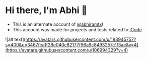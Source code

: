 # Hi there, I'm Abhi 👋

- This is an alternate account of [@abhiramtx](https://github.com/abhiramtx)!
- This account was made for projects and tests related to [iCode](https://icodeschool.com/plano109/).

![alt text](https://avatars.githubusercontent.com/u/183945757?s=400&u=3467fca1f28e040c82177f96a9c8493257c1f3ae&v=4](https://avatars.githubusercontent.com/u/106994329?v=4)
